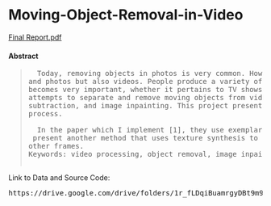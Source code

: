 # Moving-Object-Removal-in-Video
[Final Report.pdf](https://github.com/Hank-Tsou/Moving-Object-Removal-in-Video/files/1692526/Final.Report.pdf)

#### Abstract
><pre>  Today, removing objects in photos is very common. However, image processing not only includes pictures </br>and photos but also videos. People produce a variety of videos every day, and therefore, video processing</br>becomes very important, whether it pertains to TV shows, movies, or even records of daily life. This project</br>attempts to separate and remove moving objects from video, and is based on Kalman filtering, background</br>subtraction, and image inpainting. This project presents another method to inpaint the frame image during the</br>process.</br></br>  In the paper which I implement [1], they use exemplar-based texture synthesis for image completion [4]. I</br> present another method that uses texture synthesis to repair the image by considering image information from</br>other frames.</br>Keywords: video processing, object removal, image inpainting, background subtraction, kalman filter, texture synthesis, temporality image.

Link to Data and Source Code:
<pre>https://drive.google.com/drive/folders/1r_fLDqiBuamrgyDBt9m9NJChwbNNZFGo

